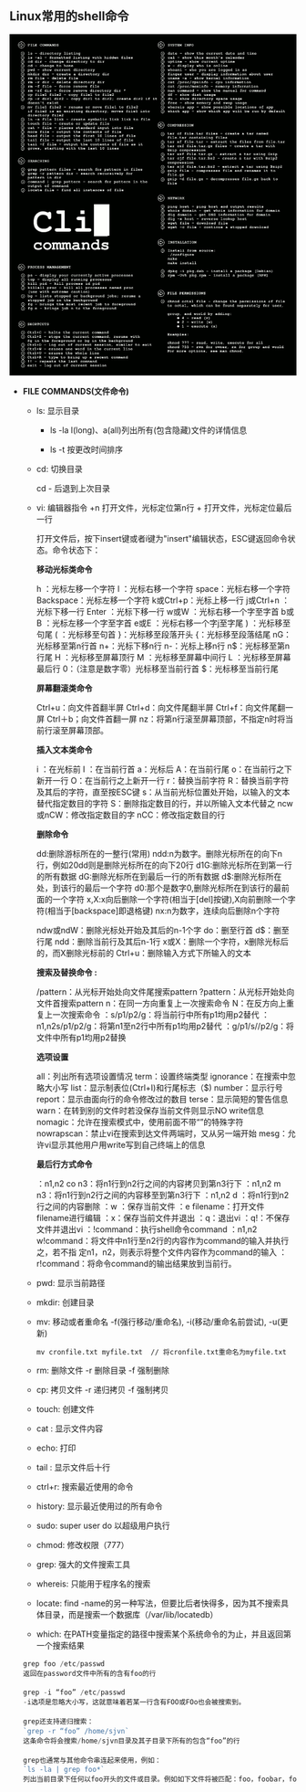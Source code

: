 ## Linux常用的shell命令

![shell commands](images/shell.png)

* **FILE COMMANDS(文件命令)**  

  - ls: 显示目录  

    + ls -la l(long)、a(all)列出所有(包含隐藏)文件的详情信息

    + ls -t 按更改时间排序

  - cd: 切换目录  

    cd - 后退到上次目录  

  - vi: 编辑器指令 +n 打开文件，光标定位第n行 + 打开文件，光标定位最后一行

    打开文件后，按下insert键或者i键为"insert"编辑状态，ESC键返回命令状态。命令状态下：

    **移动光标类命令**

      h ：光标左移一个字符
      l ：光标右移一个字符
      space：光标右移一个字符
      Backspace：光标左移一个字符
      k或Ctrl+p：光标上移一行
      j或Ctrl+n ：光标下移一行
      Enter ：光标下移一行
      w或W ：光标右移一个字至字首
      b或B ：光标左移一个字至字首
      e或E ：光标右移一个字j至字尾
      ) ：光标移至句尾
      ( ：光标移至句首
      }：光标移至段落开头
      {：光标移至段落结尾
      nG：光标移至第n行首
      n+：光标下移n行
      n-：光标上移n行
      n$：光标移至第n行尾
      H ：光标移至屏幕顶行
      M ：光标移至屏幕中间行
      L ：光标移至屏幕最后行
      0：（注意是数字零）光标移至当前行首
      $：光标移至当前行尾

    **屏幕翻滚类命令**

      Ctrl+u：向文件首翻半屏
      Ctrl+d：向文件尾翻半屏
      Ctrl+f：向文件尾翻一屏
      Ctrl＋b；向文件首翻一屏
      nz：将第n行滚至屏幕顶部，不指定n时将当前行滚至屏幕顶部。

    **插入文本类命令**

      i ：在光标前
      I ：在当前行首
      a：光标后
      A：在当前行尾
      o：在当前行之下新开一行
      O：在当前行之上新开一行
      r：替换当前字符
      R：替换当前字符及其后的字符，直至按ESC键
      s：从当前光标位置处开始，以输入的文本替代指定数目的字符
      S：删除指定数目的行，并以所输入文本代替之
      ncw或nCW：修改指定数目的字
      nCC：修改指定数目的行

    **删除命令**

      dd:删除游标所在的一整行(常用)
      ndd:n为数字。删除光标所在的向下n行，例如20dd则是删除光标所在的向下20行
      d1G:删除光标所在到第一行的所有数据
      dG:删除光标所在到最后一行的所有数据
      d$:删除光标所在处，到该行的最后一个字符
      d0:那个是数字0,删除光标所在到该行的最前面的一个字符
      x,X:x向后删除一个字符(相当于[del]按键),X向前删除一个字符(相当于[backspace]即退格键)
      nx:n为数字，连续向后删除n个字符
      
      ndw或ndW：删除光标处开始及其后的n-1个字
      do：删至行首
      d$：删至行尾
      ndd：删除当前行及其后n-1行
      x或X：删除一个字符，x删除光标后的，而X删除光标前的
      Ctrl+u：删除输入方式下所输入的文本

    **搜索及替换命令 :**

      /pattern：从光标开始处向文件尾搜索pattern
      ?pattern：从光标开始处向文件首搜索pattern
      n：在同一方向重复上一次搜索命令
      N：在反方向上重复上一次搜索命令
      ：s/p1/p2/g：将当前行中所有p1均用p2替代
      ：n1,n2s/p1/p2/g：将第n1至n2行中所有p1均用p2替代
      ：g/p1/s//p2/g：将文件中所有p1均用p2替换

    **选项设置**

      all：列出所有选项设置情况
      term：设置终端类型
      ignorance：在搜索中忽略大小写
      list：显示制表位(Ctrl+I)和行尾标志（$)
      number：显示行号
      report：显示由面向行的命令修改过的数目
      terse：显示简短的警告信息
      warn：在转到别的文件时若没保存当前文件则显示NO write信息
      nomagic：允许在搜索模式中，使用前面不带“”的特殊字符
      nowrapscan：禁止vi在搜索到达文件两端时，又从另一端开始
      mesg：允许vi显示其他用户用write写到自己终端上的信息

    **最后行方式命令**

      ：n1,n2 co n3：将n1行到n2行之间的内容拷贝到第n3行下
      ：n1,n2 m n3：将n1行到n2行之间的内容移至到第n3行下
      ：n1,n2 d ：将n1行到n2行之间的内容删除
      ：w ：保存当前文件
      ：e filename：打开文件filename进行编辑
      ：x：保存当前文件并退出
      ：q：退出vi
      ：q!：不保存文件并退出vi
      ：!command：执行shell命令command
      ：n1,n2 w!command：将文件中n1行至n2行的内容作为command的输入并执行之，若不指
      定n1，n2，则表示将整个文件内容作为command的输入
      ：r!command：将命令command的输出结果放到当前行。

  - pwd: 显示当前路径

  - mkdir: 创建目录

  - mv: 移动或者重命名 -f(强行移动/重命名), -i(移动/重命名前尝试), -u(更新)

    `mv cronfile.txt myfile.txt  // 将cronfile.txt重命名为myfile.txt`

  - rm: 删除文件 -r 删除目录 -f 强制删除

  - cp: 拷贝文件 -r 递归拷贝 -f 强制拷贝

  - touch: 创建文件

  - cat <file>: 显示文件内容

  - echo: 打印

  - tail <file>: 显示文件后十行

  - ctrl+r: 搜索最近使用的命令

  - history: 显示最近使用过的所有命令

  - sudo: super user do 以超级用户执行

  - chmod: 修改权限（777）

  - grep: 强大的文件搜索工具

  - whereis: 只能用于程序名的搜索

  - locate: find -name的另一种写法，但要比后者快得多，因为其不搜索具体目录，而是搜索一个数据库（/var/lib/locatedb）

  - which: 在PATH变量指定的路径中搜索某个系统命令的为止，并且返回第一个搜索结果

  ```js
  grep foo /etc/passwd
  返回在password文件中所有的含有foo的行

  grep -i “foo” /etc/passwd
  -i选项是忽略大小写，这就意味着若某一行含有FOO或FOo也会被搜索到。

  grep还支持递归搜索：
  `grep -r “foo” /home/sjvn`
  这条命令将会搜索/home/sjvn目录及其子目录下所有的包含“foo”的行

  grep也通常与其他命令串连起来使用，例如：
  `ls -la | grep foo*`
  列出当前目录下任何以foo开头的文件或目录。例如如下文件将被匹配：foo，foobar，foolish.txt等等。
  ```
